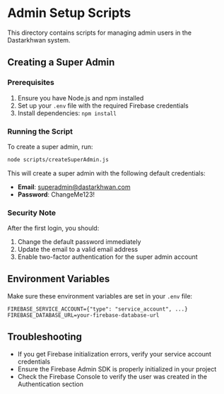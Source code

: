 # Admin Setup Scripts

This directory contains scripts for managing admin users in the Dastarkhwan system.

## Creating a Super Admin

### Prerequisites
1. Ensure you have Node.js and npm installed
2. Set up your `.env` file with the required Firebase credentials
3. Install dependencies: `npm install`

### Running the Script

To create a super admin, run:

```bash
node scripts/createSuperAdmin.js
```

This will create a super admin with the following default credentials:
- **Email**: superadmin@dastarkhwan.com
- **Password**: ChangeMe123!

### Security Note

After the first login, you should:
1. Change the default password immediately
2. Update the email to a valid email address
3. Enable two-factor authentication for the super admin account

## Environment Variables

Make sure these environment variables are set in your `.env` file:

```
FIREBASE_SERVICE_ACCOUNT={"type": "service_account", ...}
FIREBASE_DATABASE_URL=your-firebase-database-url
```

## Troubleshooting

- If you get Firebase initialization errors, verify your service account credentials
- Ensure the Firebase Admin SDK is properly initialized in your project
- Check the Firebase Console to verify the user was created in the Authentication section
